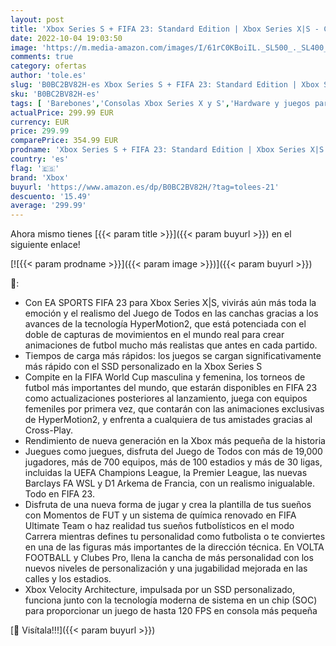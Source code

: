 ```yaml
---
layout: post
title: 'Xbox Series S + FIFA 23: Standard Edition | Xbox Series X|S - Código de descarga'
date: 2022-10-04 19:03:50
image: 'https://m.media-amazon.com/images/I/61rC0KBoiIL._SL500_._SL400_.jpg'
comments: true
category: ofertas
author: 'tole.es'
slug: 'B0BC2BV82H-es Xbox Series S + FIFA 23: Standard Edition | Xbox Series...'
sku: 'B0BC2BV82H-es'
tags: [ 'Barebones','Consolas Xbox Series X y S','Hardware y juegos para Xbox Series X y S','Informática','Videojuegos','xbox','🇪🇸', ]
actualPrice: 299.99 EUR
currency: EUR
price: 299.99
comparePrice: 354.99 EUR
prodname: 'Xbox Series S + FIFA 23: Standard Edition | Xbox Series X|S - Código de descarga'
country: 'es'
flag: '🇪🇸'
brand: 'Xbox'
buyurl: 'https://www.amazon.es/dp/B0BC2BV82H/?tag=tolees-21'
descuento: '15.49'
average: '299.99'
---
```


Ahora mismo tienes [{{< param title >}}]({{< param buyurl >}}) en el siguiente enlace!

[![{{< param prodname >}}]({{< param image >}})]({{< param buyurl >}})

🔎:

- Con EA SPORTS FIFA 23 para Xbox Series X|S, vivirás aún más toda la emoción y el realismo del Juego de Todos en las canchas gracias a los avances de la tecnología HyperMotion2, que está potenciada con el doble de capturas de movimientos en el mundo real para crear animaciones de futbol mucho más realistas que antes en cada partido.
- Tiempos de carga más rápidos: los juegos se cargan significativamente más rápido con el SSD personalizado en la Xbox Series S
- Compite en la FIFA World Cup masculina y femenina, los torneos de futbol más importantes del mundo, que estarán disponibles en FIFA 23 como actualizaciones posteriores al lanzamiento, juega con equipos femeniles por primera vez, que contarán con las animaciones exclusivas de HyperMotion2, y enfrenta a cualquiera de tus amistades gracias al Cross-Play.
- Rendimiento de nueva generación en la Xbox más pequeña de la historia
- Juegues como juegues, disfruta del Juego de Todos con más de 19,000 jugadores, más de 700 equipos, más de 100 estadios y más de 30 ligas, incluidas la UEFA Champions League, la Premier League, las nuevas Barclays FA WSL y D1 Arkema de Francia, con un realismo inigualable. Todo en FIFA 23.
- Disfruta de una nueva forma de jugar y crea la plantilla de tus sueños con Momentos de FUT y un sistema de química renovado en FIFA Ultimate Team o haz realidad tus sueños futbolísticos en el modo Carrera mientras defines tu personalidad como futbolista o te conviertes en una de las figuras más importantes de la dirección técnica. En VOLTA FOOTBALL y Clubes Pro, llena la cancha de más personalidad con los nuevos niveles de personalización y una jugabilidad mejorada en las calles y los estadios.
- Xbox Velocity Architecture, impulsada por un SSD personalizado, funciona junto con la tecnología moderna de sistema en un chip (SOC) para proporcionar un juego de hasta 120 FPS en consola más pequeña

[🛒 Visítala!!!]({{< param buyurl >}})
